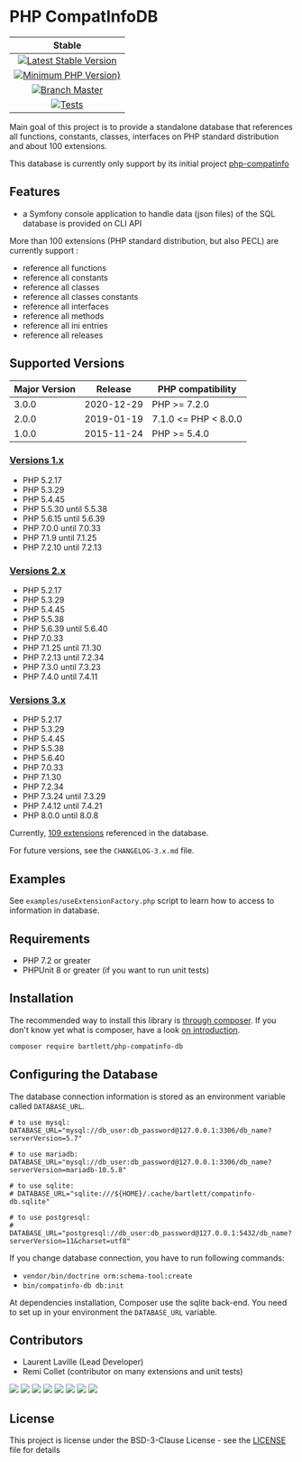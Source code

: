# PHP CompatInfoDB

| Stable |
|:------:|
| [![Latest Stable Version](https://img.shields.io/packagist/v/bartlett/php-compatinfo-db)](https://packagist.org/packages/bartlett/php-compatinfo-db) |
| [![Minimum PHP Version)](https://img.shields.io/packagist/php-v/bartlett/php-compatinfo-db)](https://php.net/) |
| [![Branch Master](https://img.shields.io/badge/branch-master-blue)](https://github.com/llaville/php-compatinfo-db) |
| [![Tests](https://github.com/llaville/php-compatinfo-db/workflows/Tests/badge.svg)](https://github.com/llaville/php-compatinfo-db/actions) |

Main goal of this project is to provide a standalone database that references
all functions, constants, classes, interfaces on PHP standard distribution and about 100 extensions.

This database is currently only support by its initial project [php-compatinfo](https://github.com/llaville/php-compat-info)

## Features

* a Symfony console application to handle data (json files) of the SQL database is provided on CLI API

More than 100 extensions (PHP standard distribution, but also PECL) are currently support :

* reference all functions
* reference all constants
* reference all classes
* reference all classes constants
* reference all interfaces
* reference all methods
* reference all ini entries
* reference all releases

## Supported Versions

| Major Version | Release    | PHP compatibility    |
|---------------|------------|----------------------|
| 3.0.0         | 2020-12-29 | PHP >= 7.2.0         |
| 2.0.0         | 2019-01-19 | 7.1.0 <= PHP < 8.0.0 |
| 1.0.0         | 2015-11-24 | PHP >= 5.4.0         |

### [Versions 1.x](./SUPPORTED-VERSIONS_1.x.md)

* PHP 5.2.17
* PHP 5.3.29
* PHP 5.4.45
* PHP 5.5.30 until 5.5.38
* PHP 5.6.15 until 5.6.39
* PHP 7.0.0 until 7.0.33
* PHP 7.1.9 until 7.1.25
* PHP 7.2.10 until 7.2.13

### [Versions 2.x](./SUPPORTED-VERSIONS_2.x.md)

* PHP 5.2.17
* PHP 5.3.29
* PHP 5.4.45
* PHP 5.5.38
* PHP 5.6.39 until 5.6.40
* PHP 7.0.33
* PHP 7.1.25 until 7.1.30
* PHP 7.2.13 until 7.2.34
* PHP 7.3.0 until 7.3.23
* PHP 7.4.0 until 7.4.11

### [Versions 3.x](./SUPPORTED-VERSIONS.md)

* PHP 5.2.17
* PHP 5.3.29
* PHP 5.4.45
* PHP 5.5.38
* PHP 5.6.40
* PHP 7.0.33
* PHP 7.1.30
* PHP 7.2.34
* PHP 7.3.24 until 7.3.29
* PHP 7.4.12 until 7.4.21
* PHP 8.0.0 until 8.0.8

Currently, [109 extensions](./SUPPORTED-EXTENSIONS.md) referenced in the database.

For future versions, see the `CHANGELOG-3.x.md` file.

## Examples

See `examples/useExtensionFactory.php` script to learn how to access to information in database.

## Requirements

* PHP 7.2 or greater
* PHPUnit 8 or greater (if you want to run unit tests)

## Installation

The recommended way to install this library is [through composer](http://getcomposer.org).
If you don't know yet what is composer, have a look [on introduction](http://getcomposer.org/doc/00-intro.md).

```bash
composer require bartlett/php-compatinfo-db
```

## Configuring the Database

The database connection information is stored as an environment variable called `DATABASE_URL`.

```
# to use mysql:
DATABASE_URL="mysql://db_user:db_password@127.0.0.1:3306/db_name?serverVersion=5.7"

# to use mariadb:
DATABASE_URL="mysql://db_user:db_password@127.0.0.1:3306/db_name?serverVersion=mariadb-10.5.8"

# to use sqlite:
# DATABASE_URL="sqlite:///${HOME}/.cache/bartlett/compatinfo-db.sqlite"

# to use postgresql:
# DATABASE_URL="postgresql://db_user:db_password@127.0.0.1:5432/db_name?serverVersion=11&charset=utf8"
```

If you change database connection, you have to run following commands:
- `vendor/bin/doctrine orm:schema-tool:create`
- `bin/compatinfo-db db:init`

At dependencies installation, Composer use the sqlite back-end. You need to set up in your environment the `DATABASE_URL` variable.

## Contributors

* Laurent Laville (Lead Developer)
* Remi Collet (contributor on many extensions and unit tests)

[![](https://sourcerer.io/fame/llaville/llaville/php-compatinfo-db/images/0)](https://sourcerer.io/fame/llaville/llaville/php-compatinfo-db/links/0)
[![](https://sourcerer.io/fame/llaville/llaville/php-compatinfo-db/images/1)](https://sourcerer.io/fame/llaville/llaville/php-compatinfo-db/links/1)
[![](https://sourcerer.io/fame/llaville/llaville/php-compatinfo-db/images/2)](https://sourcerer.io/fame/llaville/llaville/php-compatinfo-db/links/2)
[![](https://sourcerer.io/fame/llaville/llaville/php-compatinfo-db/images/3)](https://sourcerer.io/fame/llaville/llaville/php-compatinfo-db/links/3)
[![](https://sourcerer.io/fame/llaville/llaville/php-compatinfo-db/images/4)](https://sourcerer.io/fame/llaville/llaville/php-compatinfo-db/links/4)
[![](https://sourcerer.io/fame/llaville/llaville/php-compatinfo-db/images/5)](https://sourcerer.io/fame/llaville/llaville/php-compatinfo-db/links/5)
[![](https://sourcerer.io/fame/llaville/llaville/php-compatinfo-db/images/6)](https://sourcerer.io/fame/llaville/llaville/php-compatinfo-db/links/6)
[![](https://sourcerer.io/fame/llaville/llaville/php-compatinfo-db/images/7)](https://sourcerer.io/fame/llaville/llaville/php-compatinfo-db/links/7)

## License

This project is license under the BSD-3-Clause License - see the [LICENSE](https://github.com/llaville/php-compatinfo-db/blob/master/LICENSE) file for details
